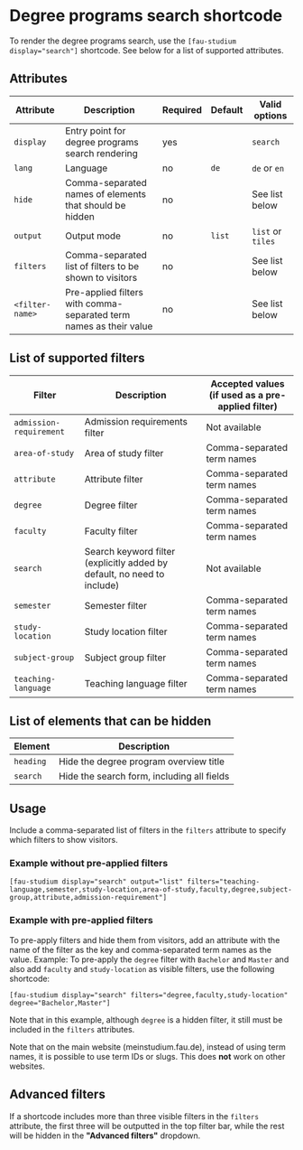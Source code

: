 # Degree programs search shortcode

To render the degree programs search, use the `[fau-studium display="search"]` shortcode.
See below for a list of supported attributes.

## Attributes

| Attribute       | Description                                                        | Required | Default | Valid options     |
|-----------------|--------------------------------------------------------------------|----------|---------|-------------------|
| `display`       | Entry point for degree programs search rendering                   | yes      |         | `search`          |
| `lang`          | Language                                                           | no       | `de`    | `de` or `en`      |
| `hide`          | Comma-separated names of elements that should be hidden            | no       |         | See list below    |
| `output`        | Output mode                                                        | no       | `list`  | `list` or `tiles` |
| `filters`       | Comma-separated list of filters to be shown to visitors            | no       |         | See list below    |
| `<filter-name>` | Pre-applied filters with comma-separated term names as their value | no       |         | See list below    |

## List of supported filters

| Filter                  | Description                                                             | Accepted values (if used as a pre-applied filter) |
|-------------------------|-------------------------------------------------------------------------|---------------------------------------------------|
| `admission-requirement` | Admission requirements filter                                           | Not available                                     |
| `area-of-study`         | Area of study filter                                                    | Comma-separated term names                        |
| `attribute`             | Attribute filter                                                        | Comma-separated term names                        |
| `degree`                | Degree filter                                                           | Comma-separated term names                        |
| `faculty`               | Faculty filter                                                          | Comma-separated term names                        |
| `search`                | Search keyword filter (explicitly added by default, no need to include) | Not available                                     |
| `semester`              | Semester filter                                                         | Comma-separated term names                        |
| `study-location`        | Study location filter                                                   | Comma-separated term names                        |
| `subject-group`         | Subject group filter                                                    | Comma-separated term names                        |
| `teaching-language`     | Teaching language filter                                                | Comma-separated term names                        |

## List of elements that can be hidden

| Element   | Description                                                  |
|-----------|--------------------------------------------------------------|
| `heading` | Hide the degree program overview title                       |
| `search`  | Hide the search form, including all fields                   |

## Usage

Include a comma-separated list of filters in the `filters` attribute to specify which filters to
show visitors.

### Example without pre-applied filters

```
[fau-studium display="search" output="list" filters="teaching-language,semester,study-location,area-of-study,faculty,degree,subject-group,attribute,admission-requirement"]
```

### Example with pre-applied filters

To pre-apply filters and hide them from visitors, add an attribute with the name of the filter as the key and
comma-separated term names as the value.
Example: To pre-apply the `degree` filter with `Bachelor` and `Master` and also add `faculty` and `study-location` as
visible filters, use the following shortcode:

```
[fau-studium display="search" filters="degree,faculty,study-location" degree="Bachelor,Master"]
```

Note that in this example, although `degree` is a hidden filter, it still must be included in the `filters` attributes.

Note that on the main website (meinstudium.fau.de), instead of using term names, it is possible to use term IDs or
slugs. This does **not** work on other websites.

## Advanced filters

If a shortcode includes more than three visible filters in the `filters` attribute, the first three will be outputted in
the top filter bar, while the rest will be hidden in the **"Advanced filters"** dropdown.
